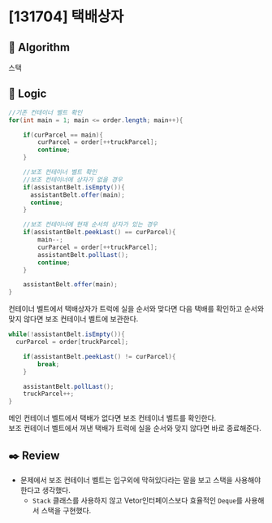 # [131704] 택배상자

## :pushpin: **Algorithm**

스택

## :round_pushpin: **Logic**

```java
//기존 컨테이너 벨트 확인
for(int main = 1; main <= order.length; main++){

    if(curParcel == main){
        curParcel = order[++truckParcel];
        continue;
    }

    //보조 컨테이너 벨트 확인
    //보조 컨테이너에 상자가 없을 경우
    if(assistantBelt.isEmpty()){
      assistantBelt.offer(main);
      continue;
    }

    //보조 컨테이너에 현재 순서의 상자가 있는 경우
    if(assistantBelt.peekLast() == curParcel){
        main--;
        curParcel = order[++truckParcel];
        assistantBelt.pollLast();
        continue;
    }

    assistantBelt.offer(main);
}
```

컨테이너 벨트에서 택배상자가 트럭에 실을 순서와 맞다면 다음 택배를 확인하고
순서와 맞지 않다면 보조 컨테이너 벨트에 보관한다.<br/>

```java
while(!assistantBelt.isEmpty()){
  curParcel = order[truckParcel];

    if(assistantBelt.peekLast() != curParcel){
        break;
    }

    assistantBelt.pollLast();
    truckParcel++;
}
```

메인 컨테이너 벨트에서 택배가 없다면 보조 컨테이너 벨트를 확인한다.<br/>
보조 컨테이너 벨트에서 꺼낸 택배가 트럭에 실을 순서와 맞지 않다면 바로 종료해준다.<br/>

## :black_nib: **Review**

- 문제에서 보조 컨테이너 벨트는 입구외에 막혀있다라는 말을 보고 스택을 사용해야 한다고 생각했다.
  - `Stack` 클래스를 사용하지 않고 Vetor인터페이스보다 효율적인 `Deque`를 사용해서 스택을 구현했다.
